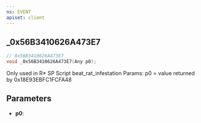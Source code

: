 ```yaml
---
ns: EVENT
apiset: client
---
```

## _0x56B3410626A473E7

```c
// 0x56B3410626A473E7
void _0x56B3410626A473E7(Any p0);
```

Only used in R* SP Script beat_rat_infestation
Params: p0 = value returned by 0x18E93EBFC1FCFA48

## Parameters
* **p0**: